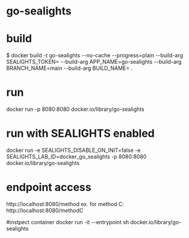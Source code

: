 # go-sealights

# build
$ docker build -t go-sealights --no-cache --progress=plain --build-arg SEALIGHTS_TOKEN=<yourtoken> --build-arg APP_NAME=go-sealights --build-arg BRANCH_NAME=main --build-arg BUILD_NAME=<buildno> .

# run
docker run -p 8080:8080 docker.io/library/go-sealights  

# run with SEALIGHTS enabled
docker run -e SEALIGHTS_DISABLE_ON_INIT=false -e SEALIGHTS_LAB_ID=docker_go_sealights -p 8080:8080 docker.io/library/go-sealights

# endpoint access
http://localhost:8080/method<A-J>
ex. for method C:
http://localhost:8080/methodC

#instpect container
docker run -it --entrypoint sh docker.io/library/go-sealights